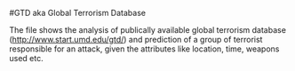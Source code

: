 #GTD aka Global Terrorism Database

The file shows the analysis of publically available global terrorism database (http://www.start.umd.edu/gtd/) and prediction of a group of terrorist responsible for an attack, given the attributes like location, time, weapons used etc.
